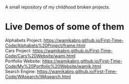A small repository of my childhood broken projects.

# Live Demos of some of them

Alphabets Project: https://wamikabro.github.io/First-Time-Code/Alphabets%20Project/frame.html </br>
Cars Project: https://wamikabro.github.io/First-Time-Code/Cars%20Website/wami.html </br>
Portfolio Website: https://wamikabro.github.io/First-Time-Code/My%20Portfolio%20Website/wamik.html </br>
Search Engine:  https://wamikabro.github.io/First-Time-Code/WAsearch/WAsearch.html </br>


